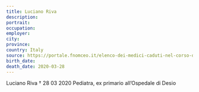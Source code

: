 ```yaml
---
title: Luciano Riva
description: 
portrait: 
occupation: 
employer: 
city: 
province: 
country: Italy
source: https://portale.fnomceo.it/elenco-dei-medici-caduti-nel-corso-dellepidemia-di-covid-19/
birth_date: 
death_date: 2020-03-28
---
```


Luciano Riva † 28 03 2020
Pediatra, ex primario all’Ospedale di Desio